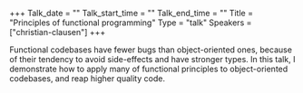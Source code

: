 +++
Talk_date = ""
Talk_start_time = ""
Talk_end_time = ""
Title = "Principles of functional programming"
Type = "talk"
Speakers = ["christian-clausen"]
+++

Functional codebases have fewer bugs than object-oriented ones, because of their tendency to avoid side-effects and have stronger types. In this talk, I demonstrate how to apply many of functional principles to object-oriented codebases, and reap higher quality code.
